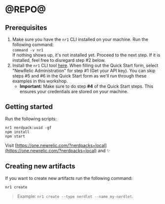 # @REPO@

## Prerequisites
1. Make sure you have the `nr1` CLI installed on your machine. Run the following command:<br> ```command -v nr1``` <br> If nothing shows up, it's not installed yet. Proceed to the next step. If it is installed, feel free to disregard step #2 below.
2. Install the `nr1` CLI tool [here](https://one.newrelic.com/launcher/developer-center.launcher). When filling out the Quick Start form, select "NewRelic Administration" for step #1 (Get your API key). You can skip steps #5 and #6 in the Quick Start form as we'll run through these examples in this workshop.
    - **Important:** Make sure to do step **#4** of the Quick Start steps. This ensures your credentials are stored on your machine.

## Getting started

Run the following scripts:

```
nr1 nerdpack:uuid -gf
npm install
npm start
```

Visit [https://one.newrelic.com/?nerdpacks=local](https://one.newrelic.com/?nerdpacks=local) and :sparkles:

## Creating new artifacts

If you want to create new artifacts run the following command:

```
nr1 create
```

> Example: `nr1 create --type nerdlet --name my-nerdlet`.
